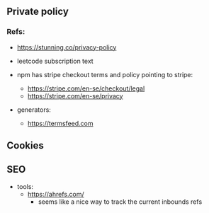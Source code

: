 ## Private policy

### Refs:

- https://stunning.co/privacy-policy
- leetcode subscription text

- npm has stripe checkout terms and policy pointing to stripe:

  - https://stripe.com/en-se/checkout/legal
  - https://stripe.com/en-se/privacy

- generators:
  - https://termsfeed.com

## Cookies

## SEO

- tools:
  - https://ahrefs.com/
    - seems like a nice way to track the current inbounds refs
